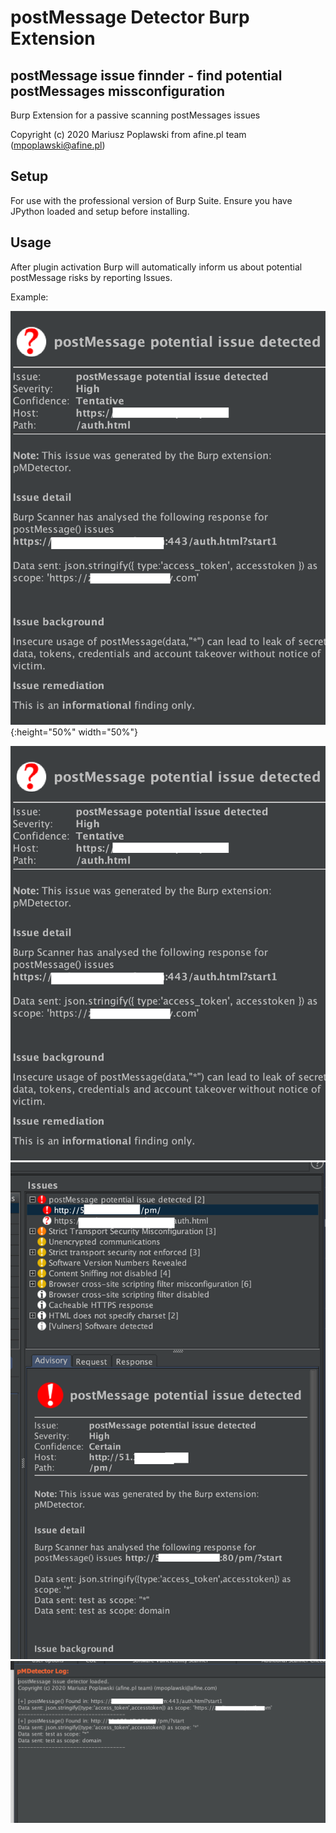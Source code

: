 # postMessage Detector Burp Extension

## postMessage issue finnder - find potential postMessages missconfiguration
Burp Extension for a passive scanning postMessages issues
 
Copyright (c) 2020 Mariusz Poplawski from afine.pl team (mpoplawski@afine.pl)

## Setup
For use with the professional version of Burp Suite. Ensure you have JPython loaded and setup
before installing.

## Usage
After plugin activation Burp will automatically inform us about potential postMessage risks by reporting Issues.


Example:

![alt image size](https://github.com/mariuszpoplawski/postMessage-Detector-Burp-Extension/blob/master/1.png?raw=true){:height="50%" width="50%"}

![alt text](https://github.com/mariuszpoplawski/postMessage-Detector-Burp-Extension/blob/master/1.png?raw=true)
![alt text](https://github.com/mariuszpoplawski/postMessage-Detector-Burp-Extension/blob/master/2.png?raw=true)
![alt text](https://github.com/mariuszpoplawski/postMessage-Detector-Burp-Extension/blob/master/3.png?raw=true)

